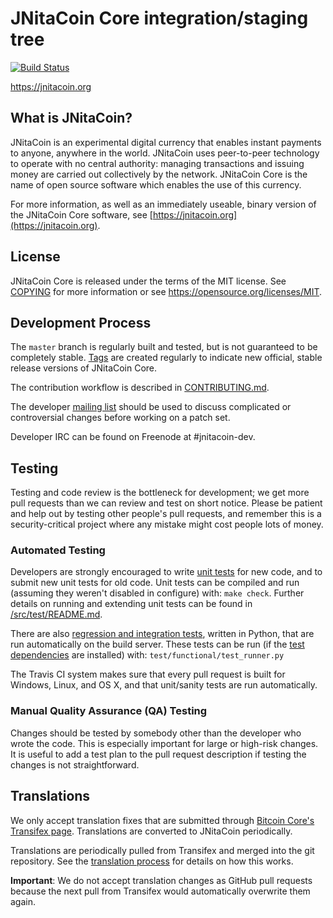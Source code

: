 JNitaCoin Core integration/staging tree
=====================================

[![Build Status](https://travis-ci.org/jnitacoin-project/jnitacoin.svg?branch=master)](https://travis-ci.org/jnitacoin-project/jnitacoin)

https://jnitacoin.org

What is JNitaCoin?
----------------

JNitaCoin is an experimental digital currency that enables instant payments to
anyone, anywhere in the world. JNitaCoin uses peer-to-peer technology to operate
with no central authority: managing transactions and issuing money are carried
out collectively by the network. JNitaCoin Core is the name of open source
software which enables the use of this currency.

For more information, as well as an immediately useable, binary version of
the JNitaCoin Core software, see [https://jnitacoin.org](https://jnitacoin.org).

License
-------

JNitaCoin Core is released under the terms of the MIT license. See [COPYING](COPYING) for more
information or see https://opensource.org/licenses/MIT.

Development Process
-------------------

The `master` branch is regularly built and tested, but is not guaranteed to be
completely stable. [Tags](https://github.com/jnitacoin-project/jnitacoin/tags) are created
regularly to indicate new official, stable release versions of JNitaCoin Core.

The contribution workflow is described in [CONTRIBUTING.md](CONTRIBUTING.md).

The developer [mailing list](https://groups.google.com/forum/#!forum/jnitacoin-dev)
should be used to discuss complicated or controversial changes before working
on a patch set.

Developer IRC can be found on Freenode at #jnitacoin-dev.

Testing
-------

Testing and code review is the bottleneck for development; we get more pull
requests than we can review and test on short notice. Please be patient and help out by testing
other people's pull requests, and remember this is a security-critical project where any mistake might cost people
lots of money.

### Automated Testing

Developers are strongly encouraged to write [unit tests](src/test/README.md) for new code, and to
submit new unit tests for old code. Unit tests can be compiled and run
(assuming they weren't disabled in configure) with: `make check`. Further details on running
and extending unit tests can be found in [/src/test/README.md](/src/test/README.md).

There are also [regression and integration tests](/test), written
in Python, that are run automatically on the build server.
These tests can be run (if the [test dependencies](/test) are installed) with: `test/functional/test_runner.py`

The Travis CI system makes sure that every pull request is built for Windows, Linux, and OS X, and that unit/sanity tests are run automatically.

### Manual Quality Assurance (QA) Testing

Changes should be tested by somebody other than the developer who wrote the
code. This is especially important for large or high-risk changes. It is useful
to add a test plan to the pull request description if testing the changes is
not straightforward.

Translations
------------

We only accept translation fixes that are submitted through [Bitcoin Core's Transifex page](https://www.transifex.com/projects/p/bitcoin/).
Translations are converted to JNitaCoin periodically.

Translations are periodically pulled from Transifex and merged into the git repository. See the
[translation process](doc/translation_process.md) for details on how this works.

**Important**: We do not accept translation changes as GitHub pull requests because the next
pull from Transifex would automatically overwrite them again.
